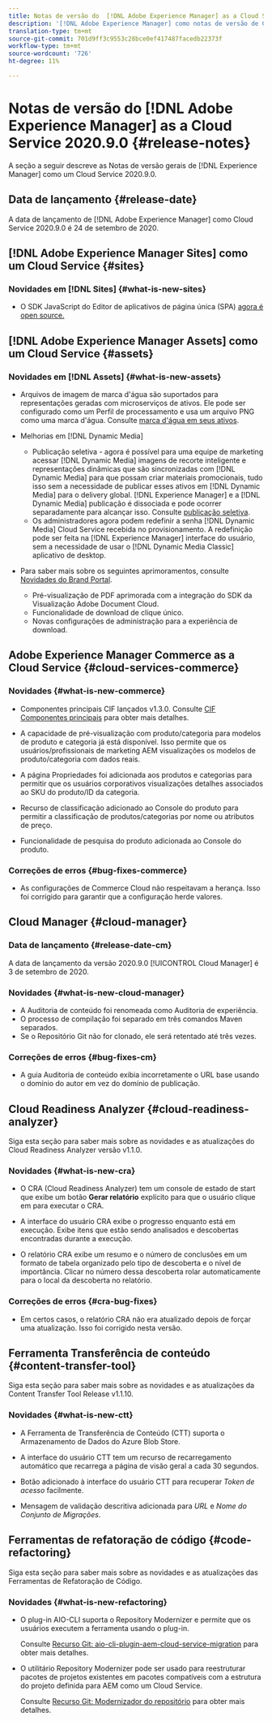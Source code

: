 ```yaml
---
title: Notas de versão do  [!DNL Adobe Experience Manager] as a Cloud Service 2020.9.0.
description: '[!DNL Adobe Experience Manager] como notas de versão de Cloud Service para 2020.9.0.'
translation-type: tm+mt
source-git-commit: 701d9ff3c9553c28bce0ef417487facedb22373f
workflow-type: tm+mt
source-wordcount: '726'
ht-degree: 11%

---
```



# Notas de versão do [!DNL Adobe Experience Manager] as a Cloud Service 2020.9.0 {#release-notes}

A seção a seguir descreve as Notas de versão gerais de [!DNL Experience Manager] como um Cloud Service 2020.9.0.

## Data de lançamento {#release-date}

A data de lançamento de [!DNL Adobe Experience Manager] como Cloud Service 2020.9.0 é 24 de setembro de 2020.

## [!DNL Adobe Experience Manager Sites] como um Cloud Service  {#sites}

### Novidades em [!DNL Sites] {#what-is-new-sites}

* O SDK JavaScript do Editor de aplicativos de página única (SPA) [agora é open source.](/help/implementing/developing/hybrid/reference-materials.md)

## [!DNL Adobe Experience Manager Assets] como um Cloud Service  {#assets}

### Novidades em [!DNL Assets] {#what-is-new-assets}

* Arquivos de imagem de marca d&#39;água são suportados para representações geradas com microserviços de ativos. Ele pode ser configurado como um Perfil de processamento e usa um arquivo PNG como uma marca d&#39;água. Consulte [marca d&#39;água em seus ativos](/help/assets/watermark-assets.md).

* Melhorias em [!DNL Dynamic Media]

   * Publicação seletiva - agora é possível para uma equipe de marketing acessar [!DNL Dynamic Media] imagens de recorte inteligente e representações dinâmicas que são sincronizadas com [!DNL Dynamic Media] para que possam criar materiais promocionais, tudo isso sem a necessidade de publicar esses ativos em [!DNL Dynamic Media] para o delivery global. [!DNL Experience Manager] e a  [!DNL Dynamic Media] publicação é dissociada e pode ocorrer separadamente para alcançar isso. Consulte [publicação seletiva](/help/assets/dynamic-media/selective-publishing.md).
   * Os administradores agora podem redefinir a senha [!DNL Dynamic Media] Cloud Service recebida no provisionamento. A redefinição pode ser feita na [!DNL Experience Manager] interface do usuário, sem a necessidade de usar o [!DNL Dynamic Media Classic] aplicativo de desktop.

* Para saber mais sobre os seguintes aprimoramentos, consulte [Novidades do Brand Portal](https://docs.adobe.com/content/help/en/experience-manager-brand-portal/using/introduction/whats-new.html).

   * Pré-visualização de PDF aprimorada com a integração do SDK da Visualização Adobe Document Cloud.
   * Funcionalidade de download de clique único.
   * Novas configurações de administração para a experiência de download.

<!--
### Bugs Fixed {#bugs-fixed-assets}

TBD: list of Assets aaCS bugs that are fixed.
-->

## Adobe Experience Manager Commerce as a Cloud Service {#cloud-services-commerce}

### Novidades {#what-is-new-commerce}

* Componentes principais CIF lançados v1.3.0. Consulte [CIF Componentes principais](https://github.com/adobe/aem-core-cif-components/releases/tag/core-cif-components-reactor-1.3.0) para obter mais detalhes.

* A capacidade de pré-visualização com produto/categoria para modelos de produto e categoria já está disponível. Isso permite que os usuários/profissionais de marketing AEM visualizações os modelos de produto/categoria com dados reais.

* A página Propriedades foi adicionada aos produtos e categorias para permitir que os usuários corporativos visualizações detalhes associados ao SKU do produto/ID da categoria.

* Recurso de classificação adicionado ao Console do produto para permitir a classificação de produtos/categorias por nome ou atributos de preço.

* Funcionalidade de pesquisa do produto adicionada ao Console do produto.

### Correções de erros {#bug-fixes-commerce}

* As configurações de Commerce Cloud não respeitavam a herança. Isso foi corrigido para garantir que a configuração herde valores.

## Cloud Manager {#cloud-manager}

### Data de lançamento {#release-date-cm}

A data de lançamento da versão 2020.9.0 [!UICONTROL Cloud Manager] é 3 de setembro de 2020.

### Novidades {#what-is-new-cloud-manager}

* A Auditoria de conteúdo foi renomeada como Auditoria de experiência.
* O processo de compilação foi separado em três comandos Maven separados.
* Se o Repositório Git não for clonado, ele será retentado até três vezes.

### Correções de erros {#bug-fixes-cm}

* A guia Auditoria de conteúdo exibia incorretamente o URL base usando o domínio do autor em vez do domínio de publicação.

## Cloud Readiness Analyzer {#cloud-readiness-analyzer}

Siga esta seção para saber mais sobre as novidades e as atualizações do Cloud Readiness Analyzer versão v1.1.0.

### Novidades {#what-is-new-cra}

* O CRA (Cloud Readiness Analyzer) tem um console de estado de start que exibe um botão **Gerar relatório** explícito para que o usuário clique em para executar o CRA.

* A interface do usuário CRA exibe o progresso enquanto está em execução. Exibe itens que estão sendo analisados e descobertas encontradas durante a execução.

* O relatório CRA exibe um resumo e o número de conclusões em um formato de tabela organizado pelo tipo de descoberta e o nível de importância. Clicar no número dessa descoberta rolar automaticamente para o local da descoberta no relatório.

### Correções de erros {#cra-bug-fixes}

* Em certos casos, o relatório CRA não era atualizado depois de forçar uma atualização. Isso foi corrigido nesta versão.

## Ferramenta Transferência de conteúdo {#content-transfer-tool}

Siga esta seção para saber mais sobre as novidades e as atualizações da Content Transfer Tool Release v1.1.10.

### Novidades {#what-is-new-ctt}

* A Ferramenta de Transferência de Conteúdo (CTT) suporta o Armazenamento de Dados do Azure Blob Store.

* A interface do usuário CTT tem um recurso de recarregamento automático que recarrega a página de visão geral a cada 30 segundos.

* Botão adicionado à interface do usuário CTT para recuperar *Token de acesso* facilmente.

* Mensagem de validação descritiva adicionada para *URL* e *Nome do Conjunto de Migrações*.

## Ferramentas de refatoração de código {#code-refactoring}

Siga esta seção para saber mais sobre as novidades e as atualizações das Ferramentas de Refatoração de Código.

### Novidades {#what-is-new-refactoring}

* O plug-in AIO-CLI suporta o Repository Modernizer e permite que os usuários executem a ferramenta usando o plug-in.

   Consulte [Recurso Git: aio-cli-plugin-aem-cloud-service-migration](https://github.com/adobe/aio-cli-plugin-aem-cloud-service-migration) para obter mais detalhes.

* O utilitário Repository Modernizer pode ser usado para reestruturar pacotes de projetos existentes em pacotes compatíveis com a estrutura do projeto definida para AEM como um Cloud Service.

   Consulte [Recurso Git: Modernizador do repositório](https://github.com/adobe/aem-cloud-service-source-migration/tree/master/packages/repository-modernizer) para obter mais detalhes.

